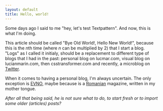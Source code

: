 ```yaml
---
layout: default
title: Hello, world!
---
```


Some days ago I said to me "hey, let's test Textpattern". And now, this is what I'm doing.

This article should be called "Bye Old World!, Hello New World!", because this is the *n*th time (where *n* can be multiplied by 2) that I start a blog. "Logs" as I called it initialy, should be a replacement to different type of blogs that I had in the past: personal blog on lucmar.com, visual blog on lucianmarin.com, then csstransformer.com and recently, a microblog on [Twitter](http://twitter.com/lucianmarin).

When it comes to having a personal blog, I'm always uncertain. The only exception is [EVNO](http://evno.ro/), maybe because is a [Romanian](http://omenesc.ro/) magazine, written in my mother tongue.

*After all that being said, he is not sure what to do, to start fresh or to import some older (articles) posts?*